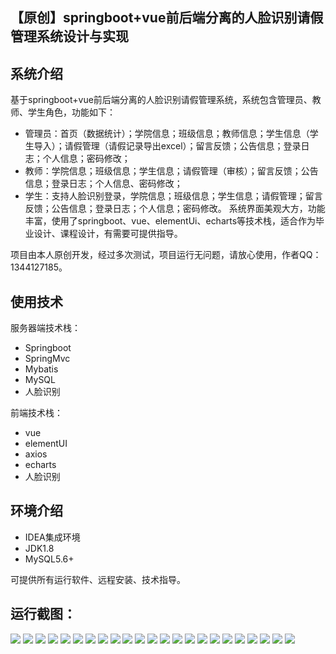 ## 【原创】springboot+vue前后端分离的人脸识别请假管理系统设计与实现

## 系统介绍

基于springboot+vue前后端分离的人脸识别请假管理系统，系统包含管理员、教师、学生角色，功能如下：
- 管理员：首页（数据统计）；学院信息；班级信息；教师信息；学生信息（学生导入）；请假管理（请假记录导出excel）；留言反馈；公告信息；登录日志；个人信息；密码修改；
- 教师：学院信息；班级信息；学生信息；请假管理（审核）；留言反馈；公告信息；登录日志；个人信息、密码修改；
- 学生：支持人脸识别登录，学院信息；班级信息；学生信息；请假管理；留言反馈；公告信息；登录日志；个人信息；密码修改。
系统界面美观大方，功能丰富，使用了springboot、vue、elementUi、echarts等技术栈，适合作为毕业设计、课程设计，有需要可提供指导。

项目由本人原创开发，经过多次测试，项目运行无问题，请放心使用，作者QQ：1344127185。

## 使用技术

服务器端技术栈：

- Springboot
- SpringMvc
- Mybatis
- MySQL
- 人脸识别

前端技术栈：

- vue
- elementUI
- axios
- echarts
- 人脸识别

## 环境介绍

- IDEA集成环境
- JDK1.8
- MySQL5.6+

可提供所有运行软件、远程安装、技术指导。

## 运行截图：
![](https://github.com/itcoderyhl/face-leave-server/blob/main/images/1.png)
![](https://github.com/itcoderyhl/face-leave-server/blob/main/images/2.png)
![](https://github.com/itcoderyhl/face-leave-server/blob/main/images/3.png)
![](https://github.com/itcoderyhl/face-leave-server/blob/main/images/4.png)
![](https://github.com/itcoderyhl/face-leave-server/blob/main/images/5.png)
![](https://github.com/itcoderyhl/face-leave-server/blob/main/images/6.png)
![](https://github.com/itcoderyhl/face-leave-server/blob/main/images/7.png)
![](https://github.com/itcoderyhl/face-leave-server/blob/main/images/8.png)
![](https://github.com/itcoderyhl/face-leave-server/blob/main/images/9.png)
![](https://github.com/itcoderyhl/face-leave-server/blob/main/images/10.png)
![](https://github.com/itcoderyhl/face-leave-server/blob/main/images/11.png)
![](https://github.com/itcoderyhl/face-leave-server/blob/main/images/12.png)
![](https://github.com/itcoderyhl/face-leave-server/blob/main/images/13.png)
![](https://github.com/itcoderyhl/face-leave-server/blob/main/images/14.png)
![](https://github.com/itcoderyhl/face-leave-server/blob/main/images/15.png)
![](https://github.com/itcoderyhl/face-leave-server/blob/main/images/16.png)
![](https://github.com/itcoderyhl/face-leave-server/blob/main/images/17.png)
![](https://github.com/itcoderyhl/face-leave-server/blob/main/images/18.png)
![](https://github.com/itcoderyhl/face-leave-server/blob/main/images/19.png)
![](https://github.com/itcoderyhl/face-leave-server/blob/main/images/20.png)
![](https://github.com/itcoderyhl/face-leave-server/blob/main/images/21.png)
![](https://github.com/itcoderyhl/face-leave-server/blob/main/images/22.png)
![](https://github.com/itcoderyhl/face-leave-server/blob/main/images/23.png)

